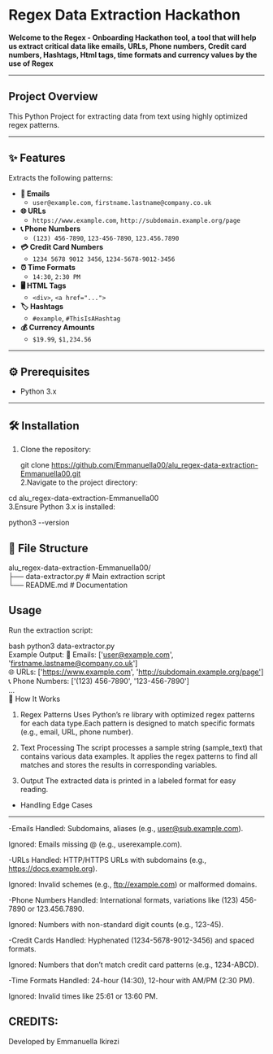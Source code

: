 #  Regex Data Extraction Hackathon

**Welcome to the Regex - Onboarding Hackathon tool, a tool that will help us extract critical data like emails, URLs, Phone numbers, Credit card numbers, Hashtags, Html tags, time formats and currency values by the use of Regex**  

---

##  Project Overview  
This Python Project for extracting data  from text using highly optimized regex patterns.   

---

## ✨ Features  
Extracts the following patterns:  
- **📧 Emails**  
  - `user@example.com`, `firstname.lastname@company.co.uk`  
- **🌐 URLs**  
  - `https://www.example.com`, `http://subdomain.example.org/page`  
- **📞 Phone Numbers**  
  - `(123) 456-7890`, `123-456-7890`, `123.456.7890`  
- **💳 Credit Card Numbers**  
  - `1234 5678 9012 3456`, `1234-5678-9012-3456`  
- **⏰ Time Formats**  
  - `14:30`, `2:30 PM`  
- **🖥️ HTML Tags**  
  - `<div>`, `<a href="...">`  
- **🏷️ Hashtags**  
  - `#example`, `#ThisIsAHashtag`  
- **💰 Currency Amounts**  
  - `$19.99`, `$1,234.56`  

---

## ⚙️ Prerequisites  
- Python 3.x  

---

## 🛠️ Installation  
1. Clone the repository:  
    
   git clone https://github.com/Emmanuella00/alu_regex-data-extraction-Emmanuella00.git  
2.Navigate to the project directory:

cd alu_regex-data-extraction-Emmanuella00  
3.Ensure Python 3.x is installed:

python3 --version
  
📂 File Structure
---
alu_regex-data-extraction-Emmanuella00/  
├── data-extractor.py  # Main extraction script  
└── README.md          # Documentation
  
 Usage
---
Run the extraction script:

bash
python3 data-extractor.py  
Example Output:
📧 Emails: ['user@example.com', 'firstname.lastname@company.co.uk']  
🌐 URLs: ['https://www.example.com', 'http://subdomain.example.org/page']  
📞 Phone Numbers: ['(123) 456-7890', '123-456-7890']  
...  
🧠 How It Works
1. Regex Patterns
Uses Python’s re library with optimized regex patterns for each data type.Each pattern is designed to match specific formats (e.g., email, URL, phone number).

2. Text Processing
The script processes a sample string (sample_text) that contains various data examples. It applies the regex patterns to find all matches and stores the results in corresponding variables.

3. Output 
The extracted data is printed in a labeled format for easy reading.

* Handling Edge Cases
---
-Emails
Handled: Subdomains, aliases (e.g., user@sub.example.com).

Ignored: Emails missing @ (e.g., userexample.com).

-URLs
Handled: HTTP/HTTPS URLs with subdomains (e.g., https://docs.example.org).

Ignored: Invalid schemes (e.g., ftp://example.com) or malformed domains.

-Phone Numbers
Handled: International formats, variations like (123) 456-7890 or 123.456.7890.

Ignored: Numbers with non-standard digit counts (e.g., 123-45).

-Credit Cards
Handled: Hyphenated (1234-5678-9012-3456) and spaced formats.

Ignored: Numbers that don’t match credit card patterns (e.g., 1234-ABCD).

-Time Formats
Handled: 24-hour (14:30), 12-hour with AM/PM (2:30 PM).

Ignored: Invalid times like 25:61 or 13:60 PM.

CREDITS:
---
Developed by Emmanuella Ikirezi
